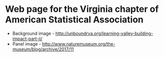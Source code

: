 # Web page for the Virginia chapter of American Statistical Association


- Background image - http://unboundrva.org/learning-valley-building-impact-part-ii/
- Panel image - http://www.naturemuseum.org/the-museum/blog/archive/2017/11